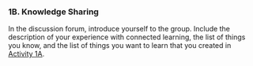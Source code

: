 ### 1B. Knowledge Sharing

In the discussion forum, introduce yourself to the group. Include the description of your experience with connected learning, the list of things you know, and the list of things you want to learn that you created in [Activity 1A](/1_introduction/section_1_activities/1a.html). 